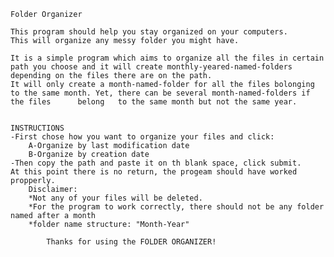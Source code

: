     Folder Organizer                                          

    This program should help you stay organized on your computers.
    This will organize any messy folder you might have.

    It is a simple program which aims to organize all the files in certain path you choose and it will create monthly-yeared-named-folders depending on the files there are on the path.
    It will only create a month-named-folder for all the files bolonging to the same month. Yet, there can be several month-named-folders if the files      belong   to the same month but not the same year.


    INSTRUCTIONS
    -First chose how you want to organize your files and click:
        A-Organize by last modification date 
        B-Organize by creation date
    -Then copy the path and paste it on th blank space, click submit.
    At this point there is no return, the progeam should have worked propperly.
        Disclaimer:
        *Not any of your files will be deleted.
        *For the program to work correctly, there should not be any folder named after a month
        *folder name structure: "Month-Year"

            Thanks for using the FOLDER ORGANIZER!
